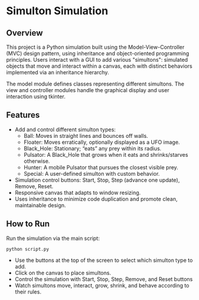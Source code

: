 # Simulton Simulation

## Overview
This project is a Python simulation built using the Model-View-Controller (MVC) design pattern, using inheritance and object-oriented programming principles. Users interact with a GUI to add various "simultons": simulated objects that move and interact within a canvas, each with distinct behaviors implemented via an inheritance hierarchy.

The model module defines classes representing different simultons. The view and controller modules handle the graphical display and user interaction using tkinter.

## Features

* Add and control different simulton types:
  * Ball: Moves in straight lines and bounces off walls.
  * Floater: Moves erratically, optionally displayed as a UFO image.
  * Black_Hole: Stationary; “eats” any prey within its radius.
  * Pulsator: A Black_Hole that grows when it eats and shrinks/starves otherwise.
  * Hunter: A mobile Pulsator that pursues the closest visible prey.
  * Special: A user-defined simulton with custom behavior.
* Simulation control buttons: Start, Stop, Step (advance one update), Remove, Reset.
* Responsive canvas that adapts to window resizing.
* Uses inheritance to minimize code duplication and promote clean, maintainable design.

## How to Run
Run the simulation via the main script:

```shell
python script.py
```
* Use the buttons at the top of the screen to select which simulton type to add.
* Click on the canvas to place simultons.
* Control the simulation with Start, Stop, Step, Remove, and Reset buttons
* Watch simultons move, interact, grow, shrink, and behave according to their rules.
